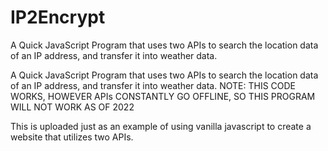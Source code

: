 # IP2Encrypt

A Quick JavaScript Program that uses two APIs to search the location data of an IP address, and transfer it into weather data.

A Quick JavaScript Program that uses two APIs to search the location data of an IP address, and transfer it into weather data. NOTE: THIS CODE WORKS, HOWEVER APIs CONSTANTLY GO OFFLINE, SO THIS PROGRAM WILL NOT WORK AS OF 2022

This is uploaded just as an example of using vanilla javascript to create a website that utilizes two APIs.
